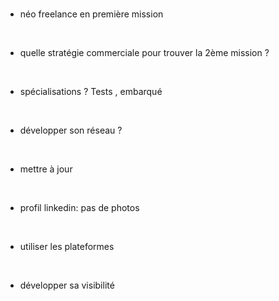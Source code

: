 # 

-   néo freelance en première mission

&nbsp;

-   quelle stratégie commerciale pour trouver la 2ème mission ?

&nbsp;

-   spécialisations ? Tests , embarqué

&nbsp;

-   développer son réseau ?

&nbsp;

-   mettre à jour

&nbsp;

-   profil linkedin: pas de photos

&nbsp;

-   utiliser les plateformes

&nbsp;

-   développer sa visibilité
